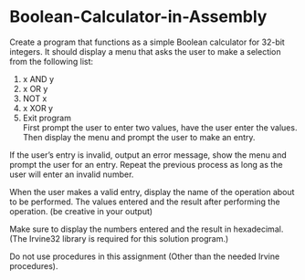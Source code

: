 # Boolean-Calculator-in-Assembly
Create a program that functions as a simple Boolean calculator for 32-bit integers. It should 
display a menu that asks the user to make a selection from the following list: 
1. x AND y  
2. x OR y  
3. NOT x  
4. x XOR y  
5. Exit program  
First prompt the user to enter two values, have the user enter the values. Then display the 
menu and prompt the user to make an entry.  
 
If the user’s entry is invalid, output an error message, show the menu and prompt the user for 
an entry. Repeat the previous process as long as the user will enter an invalid number. 
 
When the user makes a valid entry, display the name of the operation about to be performed. 
The values entered and the result after performing the operation. (be creative in your output) 
 
Make sure to display the numbers entered and the result in hexadecimal. (The Irvine32 library 
is required for this solution program.) 
 
Do not use procedures in this assignment (Other than the needed Irvine procedures).  
